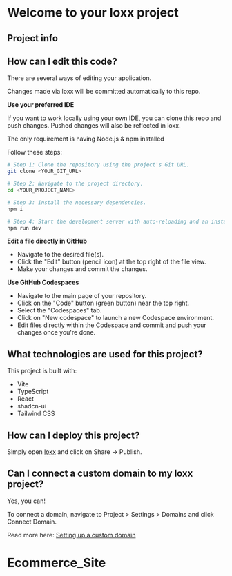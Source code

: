# Welcome to your loxx project

## Project info

## How can I edit this code?

There are several ways of editing your application.

Changes made via loxx will be committed automatically to this repo.

**Use your preferred IDE**

If you want to work locally using your own IDE, you can clone this repo and push changes. Pushed changes will also be reflected in loxx.

The only requirement is having Node.js & npm installed 

Follow these steps:

```sh
# Step 1: Clone the repository using the project's Git URL.
git clone <YOUR_GIT_URL>

# Step 2: Navigate to the project directory.
cd <YOUR_PROJECT_NAME>

# Step 3: Install the necessary dependencies.
npm i

# Step 4: Start the development server with auto-reloading and an instant preview.
npm run dev
```

**Edit a file directly in GitHub**

- Navigate to the desired file(s).
- Click the "Edit" button (pencil icon) at the top right of the file view.
- Make your changes and commit the changes.

**Use GitHub Codespaces**

- Navigate to the main page of your repository.
- Click on the "Code" button (green button) near the top right.
- Select the "Codespaces" tab.
- Click on "New codespace" to launch a new Codespace environment.
- Edit files directly within the Codespace and commit and push your changes once you're done.

## What technologies are used for this project?

This project is built with:

- Vite
- TypeScript
- React
- shadcn-ui
- Tailwind CSS

## How can I deploy this project?

Simply open [loxx](https://loxx.dev/projects/f0f68316-8966-4118-abad-a9b9b3135ae6) and click on Share -> Publish.

## Can I connect a custom domain to my loxx project?

Yes, you can!

To connect a domain, navigate to Project > Settings > Domains and click Connect Domain.

Read more here: [Setting up a custom domain](https://docs.loxx.dev/tips-tricks/custom-domain#step-by-step-guide)

# Ecommerce_Site